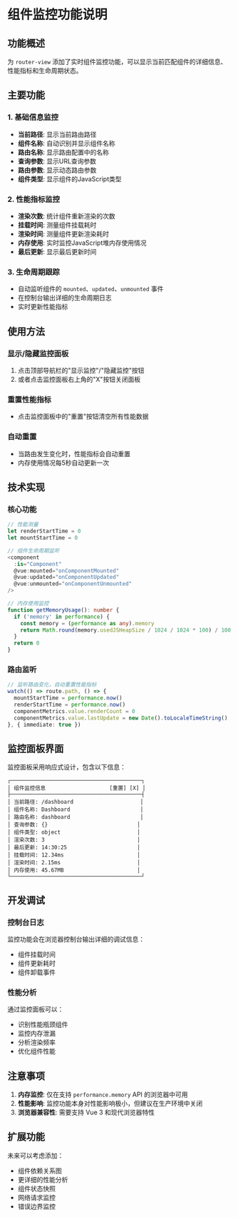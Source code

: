 # 组件监控功能说明

## 功能概述

为 `router-view` 添加了实时组件监控功能，可以显示当前匹配组件的详细信息、性能指标和生命周期状态。

## 主要功能

### 1. 基础信息监控
- **当前路径**: 显示当前路由路径
- **组件名称**: 自动识别并显示组件名称
- **路由名称**: 显示路由配置中的名称
- **查询参数**: 显示URL查询参数
- **路由参数**: 显示动态路由参数
- **组件类型**: 显示组件的JavaScript类型

### 2. 性能指标监控
- **渲染次数**: 统计组件重新渲染的次数
- **挂载时间**: 测量组件挂载耗时
- **渲染时间**: 测量组件更新渲染耗时
- **内存使用**: 实时监控JavaScript堆内存使用情况
- **最后更新**: 显示最后更新时间

### 3. 生命周期跟踪
- 自动监听组件的 `mounted`、`updated`、`unmounted` 事件
- 在控制台输出详细的生命周期日志
- 实时更新性能指标

## 使用方法

### 显示/隐藏监控面板
1. 点击顶部导航栏的"显示监控"/"隐藏监控"按钮
2. 或者点击监控面板右上角的"X"按钮关闭面板

### 重置性能指标
- 点击监控面板中的"重置"按钮清空所有性能数据

### 自动重置
- 当路由发生变化时，性能指标会自动重置
- 内存使用情况每5秒自动更新一次

## 技术实现

### 核心功能
```typescript
// 性能测量
let renderStartTime = 0
let mountStartTime = 0

// 组件生命周期监听
<component 
  :is="Component" 
  @vue:mounted="onComponentMounted"
  @vue:updated="onComponentUpdated"
  @vue:unmounted="onComponentUnmounted"
/>

// 内存使用监控
function getMemoryUsage(): number {
  if ('memory' in performance) {
    const memory = (performance as any).memory
    return Math.round(memory.usedJSHeapSize / 1024 / 1024 * 100) / 100
  }
  return 0
}
```

### 路由监听
```typescript
// 监听路由变化，自动重置性能指标
watch(() => route.path, () => {
  mountStartTime = performance.now()
  renderStartTime = performance.now()
  componentMetrics.value.renderCount = 0
  componentMetrics.value.lastUpdate = new Date().toLocaleTimeString()
}, { immediate: true })
```

## 监控面板界面

监控面板采用响应式设计，包含以下信息：

```
┌─────────────────────────────────────────┐
│ 组件监控信息                    [重置] [X] │
├─────────────────────────────────────────┤
│ 当前路径: /dashboard                     │
│ 组件名称: Dashboard                      │
│ 路由名称: dashboard                      │
│ 查询参数: {}                            │
│ 组件类型: object                        │
│ 渲染次数: 3                             │
│ 最后更新: 14:30:25                      │
│ 挂载时间: 12.34ms                       │
│ 渲染时间: 2.15ms                        │
│ 内存使用: 45.67MB                       │
└─────────────────────────────────────────┘
```

## 开发调试

### 控制台日志
监控功能会在浏览器控制台输出详细的调试信息：
- 组件挂载时间
- 组件更新耗时
- 组件卸载事件

### 性能分析
通过监控面板可以：
- 识别性能瓶颈组件
- 监控内存泄漏
- 分析渲染频率
- 优化组件性能

## 注意事项

1. **内存监控**: 仅在支持 `performance.memory` API 的浏览器中可用
2. **性能影响**: 监控功能本身对性能影响极小，但建议在生产环境中关闭
3. **浏览器兼容性**: 需要支持 Vue 3 和现代浏览器特性

## 扩展功能

未来可以考虑添加：
- 组件依赖关系图
- 更详细的性能分析
- 组件状态快照
- 网络请求监控
- 错误边界监控
